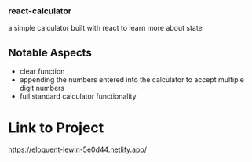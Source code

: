 ### react-calculator
a simple calculator built with react to learn more about state

## Notable Aspects
* clear function 
* appending the numbers entered into the calculator to accept multiple digit numbers
* full standard calculator functionality

# Link to Project
https://eloquent-lewin-5e0d44.netlify.app/
